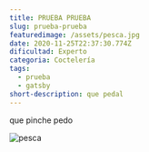 ```yaml
---
title: PRUEBA PRUEBA
slug: prueba-prueba
featuredimage: /assets/pesca.jpg
date: 2020-11-25T22:37:30.774Z
dificultad: Experto
categoria: Coctelería
tags:
  - prueba
  - gatsby
short-description: que pedal
---
```

que pinche pedo

![pesca](/assets/romits.jpg "delapesca")